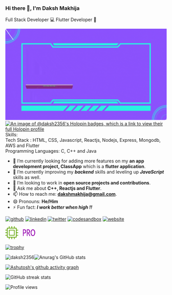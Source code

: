 ### Hi there 👋, I'm Daksh Makhija 
Full Stack Developer 💻 Flutter Developer 📲

![Frontend Developer 💻 App Developer 📲](https://raw.githubusercontent.com/Daksh2356/Daksh2356/main/git%20readme.gif)
[![An image of @daksh2356's Holopin badges, which is a link to view their full Holopin profile](https://holopin.me/daksh2356)](https://holopin.io/@daksh2356)
Skills: <br/>
Tech Stack : HTML, CSS, Javascript, Reactjs, Nodejs, Express, Mongodb, AWS and Flutter <br/>
Programming Languages: C, C++ and Java <br/>

- 🔭 I’m currently looking for adding more features on my **an app development project, ClassApp** which is a **flutter application**. 
- 🌱 I’m currently improving my ***backend*** skills and leveling up ***JavaScript*** skills as well.
- 🤔 I’m looking to work in **open source projects and contributions**. 
- 💬 Ask me about  **C++, Reactjs and Flutter**. 
- 📫 How to reach me: **dakshmakhija@gmail.com**. 
- 😄 Pronouns: **He/Him** 
- ⚡ Fun fact: ***I work better when high !!*** 


[<img src='https://cdn.jsdelivr.net/npm/simple-icons@3.0.1/icons/github.svg' alt='github' height='40'>](https://github.com/daksh2356)  [<img src='https://cdn.jsdelivr.net/npm/simple-icons@3.0.1/icons/linkedin.svg' alt='linkedin' height='40'>](https://www.linkedin.com/in/daksh-makhija-7abb2a205/)  [<img src='https://cdn.jsdelivr.net/npm/simple-icons@3.0.1/icons/twitter.svg' alt='twitter' height='40'>](https://twitter.com/DakshMakhija_)  [<img src='https://cdn.jsdelivr.net/npm/simple-icons@3.0.1/icons/codesandbox.svg' alt='codesandbox' height='40'>](https://codesandbox.io/u/Daksh2356)  [<img src='https://cdn.jsdelivr.net/npm/simple-icons@3.0.1/icons/icloud.svg' alt='website' height='40'>](https://daksh2356.github.io/Portfolio-site/)  

<a href='https://docs.github.com/en/developers'><img src='https://raw.githubusercontent.com/acervenky/animated-github-badges/master/assets/devbadge.gif' width='40' height='40'></a> <a href='https://github.com/pricing'><img src='https://raw.githubusercontent.com/acervenky/animated-github-badges/master/assets/pro.gif' width='40' height='40'></a> 

[![trophy](https://github-profile-trophy.vercel.app/?username=daksh2356)](https://github.com/ryo-ma/github-profile-trophy)            

<p><img align="left" src="https://github-readme-stats.vercel.app/api/top-langs?username=daksh2356&show_icons=true&locale=en&layout=compact" alt="daksh2356" /></p>

![Anurag's GitHub stats](https://github-readme-stats.vercel.app/api?username=daksh2356)

[![Ashutosh's github activity graph](https://github-readme-activity-graph.vercel.app/graph?username=daksh2356&bg_color=211a30&color=d1d0d7&line=ffffff&point=75aedc&area=true&hide_border=true)](https://github.com/ashutosh00710/github-readme-activity-graph)

![GitHub streak stats](https://github-readme-streak-stats.herokuapp.com/?user=daksh2356)  

![Profile views](https://komarev.com/ghpvc/?username=Daksh2356)
